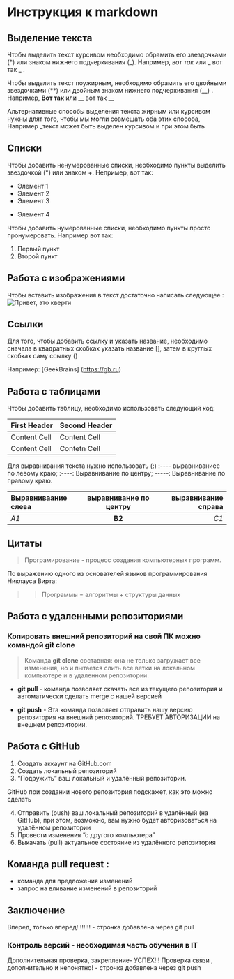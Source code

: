 # Инструкция к markdown

## Выделение текста

Чтобы выделить текст курсивом необходимо обрамить его звездочками (*) или знаком нижнего подчеркивания (_). Например, *вот так* или _ вот так _ .

Чтобы выделить текст поужирным, необходимо обрамить его двойными звездочками (**) или двойным знаком нижнего подчеркивания (__) .
Например, **Вот так** или __ вот так __

Альтернативные способы выделения текста жирным или курсивом нужны длят того, чтобы мы могли совмещать оба этих способа, Например _текст может быть выделен курсивом и при этом быть

## Списки

Чтобы добавить ненумерованные списки, необходимо пункты выделить звездочкой (*) или знаком +.
Непример, вот так:
* Элемент 1
* Элемент 2
* Элемент 3
+  Элемент 4

Чтобы добавить нумерованные списки, необходимо пункты просто пронумеровать.
Например вот так:
1. Первый пункт
2. Второй пункт 

## Работа с изображениями

Чтобы вставить изображения в текст достаточно написать следующее :
![Привет, это кверти](qwerty.jpg)

## Сcылки 

Для того, чтобы добавить ссылку и указать название, необходимо сначала в квадратных скобках указать название [], затем в круглых скобках саму ссылку ()

Например:
[GeekBrains] (https://gb.ru)

## Работа с таблицами

Чтобы добавить таблицу, необходимо использовать следующий код:

First Header|Second Header
---------|-----------
Content Cell|Content Cell
Content Cell|Contetn Cell

Для выравнивания текста нужно использовать (:)
:---- выравниваниее по левому краю;
:----: Выравнивание по центру;
-----: Выравнивание по правому краю.

Выравниваание слева | выравнивание по центру | выравнивание справа
:---|:---:|---:
*А1*|**B2**|_C1_


## Цитаты

>Програмирование - процесс создания компьютерных программ.

По выражению одного из основателей языков программирования Никлауса Вирта:
>>Программы = алгоритмы + структуры данных


## Работа с удаленными репозиториями

### Копировать внешний репозиторий на свой ПК можно командой git clone


>Команда **git clone** составная: она не только
загружает все изменения, но и пытается слить 
все ветки на локальном компьютере и в
удаленном репозитории.

* **git pull** - команда позволяет скачать все 
из текущего репозитория и автоматически
сделать merge с нашей версией

* **git push** - Эта команда позволяет отправить нашу
версию репозитория на внешний
репозиторий. ТРЕБУЕТ АВТОРИЗАЦИИ 
на внешнем репозитории.

## Работа с **GitHub**

1. Создать аккаунт на GitHub.com
2. Создать локальный репозиторий
3. “Подружить” ваш локальный и удалённый репозитории. 

 GitHub при создании нового репозитория подскажет, как это можно сделать
 
4. Отправить (push) ваш локальный репозиторий в удалённый (на GitHub), при этом, возможно, 
вам нужно будет авторизоваться на удалённом репозитории
5. Провести изменения “с другого компьютера”
6. Выкачать (pull) актуальное состояние из удалённого репозитория

## Команда **pull request** :

* команда для предложения изменений
* запрос на вливание изменений в репозиторий

## Заключение

Вперед, только вперед!!!!!!!! - строчка добавлена через git pull

### Контроль версий - __необходимая часть обучения в IT__

Дополнительная проверка, закрепление- УСПЕХ!!!
Проверка связи , дополнительно и непонятно! - строчка добавлена через git push
